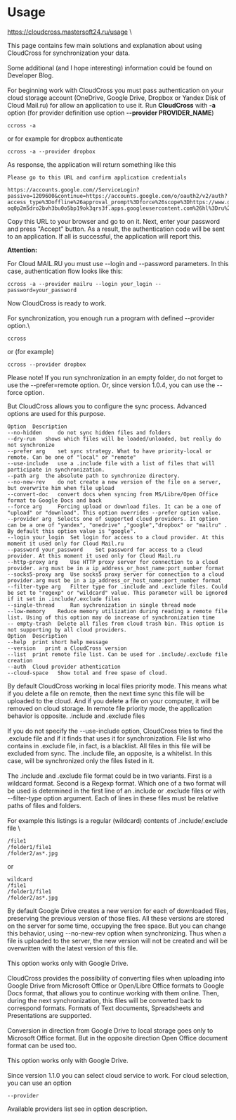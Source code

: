 # Usage
https://cloudcross.mastersoft24.ru/usage \

This page contains few main solutions and explanation about using CloudCross for synchronization your data. \
\
Some additional (and I hope interesting) information could be found on Developer Blog.\
\
For beginning work with CloudCross you must pass authentication on your cloud storage account (OneDrive, Google Drive, Dropbox or Yandex Disk of Cloud Mail.ru) for allow an application to use it. Run **CloudCross** with **-a** option (for provider definition use option **--provider PROVIDER_NAME**)
```
ccross -a
```
or for example for dropbox authenticate
```
ccross -a --provider dropbox
```
As response, the application will return something like this
```
Please go to this URL and confirm application credentials

https://accounts.google.com//ServiceLogin?passive=1209600&continue=https://accounts.google.com/o/oauth2/v2/auth?access_type%3Doffline%26approval_prompt%3Dforce%26scope%3Dhttps://www.googleapis.com/auth/drive%2Bhttps://www.googleapis.com/auth/userinfo.email%2Bhttps://www.googleapis.com/auth/userinfo.profile%2Bhttps://docs.google.com/feeds/%2Bhttps://docs.googleusercontent.com/%2Bhttps://spreadsheets.google.com/feeds/%26response_type%3Dcode%26redirect_uri%3Durn:ietf:wg:oauth:2.0:oob%26state%3D1%26client_id%3D8344155748-oq0p2m5dro2bvh3bu0o5bp19ok3qrs3f.apps.googleusercontent.com%26hl%3Dru%26from_login%3D1%26as%3D4ee15e216c8734fd&mpl=nosignup&oauth=1&sarp=1&scc=1 
```
Copy this URL to your browser and go to on it. Next, enter your password and press "Accept" button. As a result, the authentication code will be sent to an application. If all is successful, the application will report this.

**Attention:**

For Cloud MAIL.RU you must use --login and --password parameters. In this case, authentication flow looks like this:
```
ccross -a --provider mailru --login your_login --password=your_password
```
Now CloudCross is ready to work. \
\
For synchronization, you enough run a program with defined --provider option.\
```
ccross
```
or (for example)
```
ccross --provider dropbox
```
Please note! If you run synchronization in an empty folder, do not forget to use the --prefer=remote option. Or, since version 1.0.4, you can use the --force option.

But CloudCross allows you to configure the sync process. Advanced options are used for this purpose.
```
Option 	Description
--no-hidden 	do not sync hidden files and folders
--dry-run 	shows which files will be loaded/unloaded, but really do not synchronize
--prefer arg 	set sync strategy. What to have priority-local or remote. Can be one of "local" or "remote"
--use-include 	use a .include file with a list of files that will participate in synchronization.
--path arg 	the absolute path to synchronize directory.
--no-new-rev 	do not create a new version of the file on a server, but overwrite him when file upload
--convert-doc 	convert docs when syncing from MS/Libre/Open Office format to Google Docs and back
--force arg 	Forcing upload or download files. It can be a one of "upload" or "download". This option overrides --prefer option value.
--provider arg 	Selects one of supported cloud providers. It option can be a one of "yandex", "onedrive" ,"google","dropbox" or "mailru" . By default this option value is "google".
--login your_login 	Set login for access to a cloud provider. At this moment it used only for Cloud Mail.ru
--password your_password 	Set password for access to a cloud provider. At this moment it used only for Cloud Mail.ru
--http-proxy arg 	Use HTTP proxy server for connection to a cloud provider. arg must be in a ip_address_or_host_name:port_number format
--socks5-proxy arg 	Use socks5 proxy server for connection to a cloud provider.arg must be in a ip_address_or_host_name:port_number format
--filter-type arg 	Filter type for .include and .exclude files. Could be set to "regexp" or "wildcard" value. This parameter will be ignored if it set in .include/.exclude files
--single-thread 	Run sychronization in single thread mode
--low-memory 	Reduce memory utilization during reading a remote file list. Using of this option may do increase of synchronization time
-- empty-trash 	Delete all files from cloud trash bin. This option is not supporting by all cloud providers.
Option 	Description
--help 	print short help message
--version 	print a CloudCross version
--list 	print remote file list. Can be used for .include/.exclude file creation
--auth 	Cloud provider athentication
--cloud-space 	Show total and free spase of cloud.
```
By default CloudCross working in local files priority mode. This means what if you delete a file on remote, then the next time sync this file will be uploaded to the cloud. And if you delete a file on your computer, it will be removed on cloud storage. In remote file priority mode, the application behavior is opposite.
.include and .exclude files \
\
If you do not specify the --use-include option, CloudCross tries to find the .exclude file and if it finds that uses it for synchronization. File list who contains in .exclude file, in fact, is a blacklist. All files in this file will be excluded from sync. The .include file, an opposite, is a whitelist. In this case, will be synchronized only the files listed in it. \
\
The .include and .exclude file format could be in two variants. First is a wildcard format. Second is a Regexp format. Which one of a two format will be used is determined in the first line of an .include or .exclude files or with --filter-type option argument. Each of lines in these files must be relative paths of files and folders. \
\
For example this listings is a regular (wildcard) contents of .include/.exclude file \
```
/file1
/folder1/file1
/folder2/as*.jpg
```
or
```
wildcard
/file1
/folder1/file1
/folder2/as*.jpg
```
By default Google Drive creates a new version for each of downloaded files, preserving the previous version of those files. All these versions are stored on the server for some time, occupying the free space. But you can change this behavior, using --no-new-rev option when synchronizing. Thus when a file is uploaded to the server, the new version will not be created and will be overwritten with the latest version of this file. \
\
This option works only with Google Drive. \
\
CloudCross provides the possibility of converting files when uploading into Google Drive from Microsoft Office or Open/Libre Office formats to Google Docs format, that allows you to continue working with them online. Then, during the next synchronization, this files will be converted back to correspond formats. Formats of Text documents, Spreadsheets and Presentations are supported. \
\
Conversion in direction from Google Drive to local storage goes only to Microsoft Office format. But in the opposite direction Open Office document format can be used too. \
\
This option works only with Google Drive. \
\
Since version 1.1.0 you can select cloud service to work. For cloud selection, you can use an option
```
--provider
```
Available providers list see in option description.
